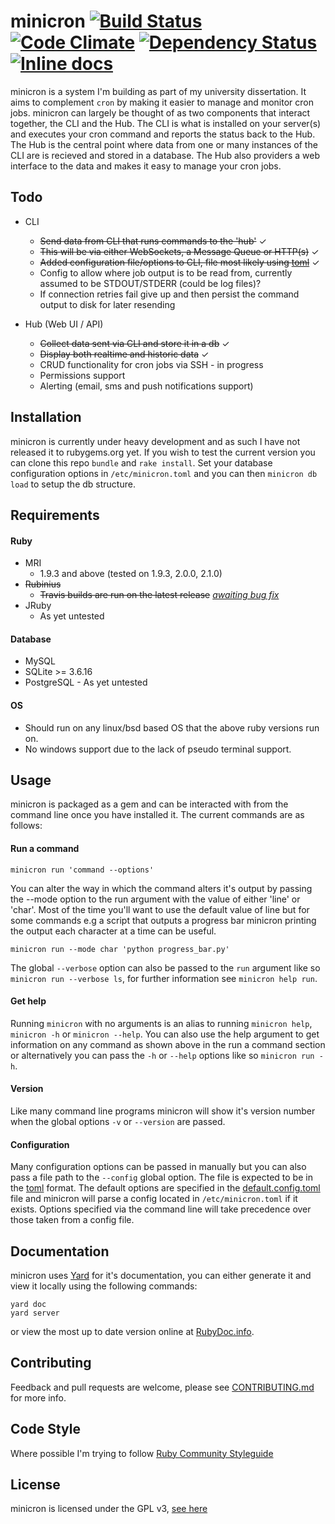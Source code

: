 minicron [![Build Status](https://api.travis-ci.org/jamesrwhite/minicron.png)](http://travis-ci.org/jamesrwhite/minicron) [![Code Climate](https://codeclimate.com/github/jamesrwhite/minicron.png)](https://codeclimate.com/github/jamesrwhite/minicron) [![Dependency Status](https://gemnasium.com/jamesrwhite/minicron.png)](https://gemnasium.com/jamesrwhite/minicron) [![Inline docs](http://inch-pages.github.io/github/jamesrwhite/minicron.png)](http://inch-pages.github.io/github/jamesrwhite/minicron)
=======

minicron is a system I'm building as part of my university dissertation. It aims to complement ````cron```` by making it easier to manage and monitor cron jobs. minicron can largely be thought of as two components that interact together, the CLI and the Hub. The CLI is what is installed on your server(s) and executes your cron command and reports the status back to the Hub. The Hub is the central point where data from one or many instances of the CLI are is recieved and stored in a database. The Hub also providers a web interface to the data and makes it easy to manage your cron jobs.

Todo
------

- CLI
  - <del>Send data from CLI that runs commands to the 'hub'</del> &#10003;
  - <del>This will be via either WebSockets, a Message Queue or HTTP(s)</del> &#10003;
  - <del>Added configuration file/options to CLI, file most likely using [toml](https://github.com/mojombo/toml "toml")</del> &#10003;
  - Config to allow where job output is to be read from, currently assumed to be STDOUT/STDERR (could be log files)?
  - If connection retries fail give up and then persist the command output to disk for later resending

- Hub (Web UI / API)
  - <del>Collect data sent via CLI and store it in a db</del> &#10003;
  - <del>Display both realtime and historic data</del> &#10003;
  - CRUD functionality for cron jobs via SSH - in progress
  - Permissions support
  - Alerting (email, sms and push notifications support)

Installation
-------------

minicron is currently under heavy development and as such I have not released it to rubygems.org yet. If you wish to test the current version you can clone this repo ````bundle```` and ````rake install````. Set your database configuration options in ````/etc/minicron.toml```` and you can then ````minicron db load```` to setup the db structure.

Requirements
-------------

#### Ruby
- MRI
  - 1.9.3 and above (tested on 1.9.3, 2.0.0, 2.1.0)
- <del>Rubinius</del>
  - <del>Travis builds are run on the latest release</del> [*awaiting bug fix*](https://github.com/rubinius/rubinius/issues/2944)
- JRuby
  - As yet untested


#### Database
- MySQL
- SQLite >= 3.6.16
- PostgreSQL - As yet untested

#### OS
- Should run on any linux/bsd based OS that the above ruby versions run on.
- No windows support due to the lack of pseudo terminal support.

Usage
-----

minicron is packaged as a gem and can be interacted with from the command line once you have installed it. The current commands are as follows:

#### Run a command

````
minicron run 'command --options'
````

You can alter the way in which the command alters it's output by passing the --mode option to the run argument with the value of either 'line' or 'char'. Most of the time you'll want to use the default value of line but for some commands e.g a script that outputs a progress bar minicron printing the output each character at a time can be useful.

````
minicron run --mode char 'python progress_bar.py'
````

The global ````--verbose```` option can also be passed to the ````run```` argument like so ````minicron run --verbose ls````, for further information see ````minicron help run````.

#### Get help

Running ````minicron```` with no arguments is an alias to running ````minicron help````, ````minicron -h```` or ````minicron --help````. You can also use the help argument to get information on any command as shown above in the run a command section or alternatively you can pass the ````-h```` or ````--help```` options like so ````minicron run -h````.

#### Version

Like many command line programs minicron will show it's version number when the global options ````-v```` or ````--version```` are passed.

#### Configuration

Many configuration options can be passed in manually but you can also pass a file path to the ````--config```` global option. The file is expected to be in the [toml](https://github.com/mojombo/toml "toml") format. The default options are specified in the [default.config.toml](https://github.com/jamesrwhite/minicron/blob/master/default.config.toml "default.config.toml") file and minicron will parse a config located in ````/etc/minicron.toml```` if it exists. Options specified via the command line will take precedence over those taken from a config file.

Documentation
-------------

minicron uses [Yard](http://yardoc.org/ "Yard") for it's documentation, you can either generate it and view it locally using the following commands:

````
yard doc
yard server
````

or view the most up to date version online at [RubyDoc.info](http://rdoc.info/github/jamesrwhite/minicron/master/frames "RubyDoc.info").

Contributing
------------

Feedback and pull requests are welcome, please see [CONTRIBUTING.md](https://github.com/jamesrwhite/minicron/blob/master/CONTRIBUTING.md "CONTRIBUTING.md") for more info.

Code Style
----------

Where possible I'm trying to follow [Ruby Community Styleguide](https://github.com/bbatsov/ruby-style-guide "Ruby Community Styleguide")

License
--------

minicron is licensed under the GPL v3, [see here](https://github.com/jamesrwhite/minicron/blob/master/LICENSE "see here")
